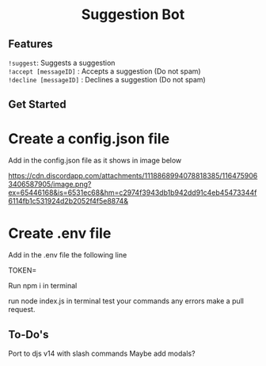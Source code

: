 <h1 align="center">
Suggestion Bot
  <br>
</h1>


## Features

`!suggest`: Suggests a suggestion <br>
`!accept [messageID]` : Accepts a suggestion (Do not spam) <br>
`!decline [messageID]` : Declines a suggestion (Do not spam) <br>

## Get Started

# Create a config.json file

Add in the config.json file as it shows in image below


https://cdn.discordapp.com/attachments/1118868994078818385/1164759063406587905/image.png?ex=65446168&is=6531ec68&hm=c2974f3943db1b942dd91c4eb45473344f6114fb1c531924d2b2052f4f5e8874&

  

# Create .env file

Add in the .env file the following line

TOKEN=

Run npm i in terminal

run node index.js in terminal
test your commands
any errors make a pull request.

## To-Do's
Port to djs v14 with slash commands 
Maybe add modals?
